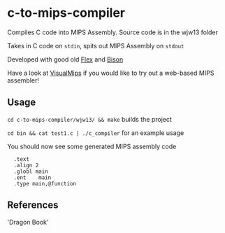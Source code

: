 # c-to-mips-compiler

Compiles C code into MIPS Assembly. Source code is in the wjw13 folder

Takes in C code on `stdin`, spits out MIPS Assembly on `stdout`

Developed with good old [Flex](http://flex.sourceforge.net/) and [Bison](https://www.gnu.org/software/bison/)

Have a look at [VisualMips](https://visualmips.github.io/) if you would like to try out a web-based MIPS assembler!

## Usage

`cd c-to-mips-compiler/wjw13/ && make` builds the project

`cd bin && cat test1.c | ./c_compiler` for an example usage

You should now see some generated MIPS assembly code 

      .text
      .align 2
      .globl main
      .ent    main
      .type main,@function
      
      
## References

'Dragon Book'





